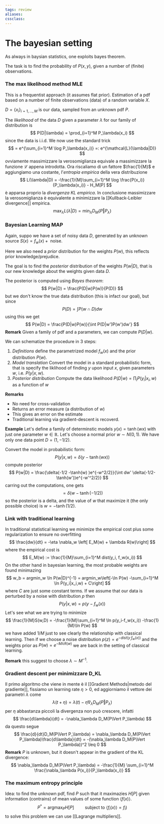 ```yaml
---
tags: review
aliases:
cssclass:
---
```

 
# The bayesian setting

As always in baysian statistics, one exploits bayes theorem.

The task is to find the probability of $P(x,y)$, given a number of (finite) observations. 

### The max likelihood method MLE
This is a frequentist approach (it assumes flat prior).
Estimation of a pdf based on a number of finite observations (data) of a random variable $X$.

$D = \{x_i\}_{i=1,\dots,M}$ is our data, sampled from an unknown pdf $P$.

The _likelihood_ of the data $D$ given a parameter $\lambda$ for our family of distribution is
$$
P(D|\lambda) = \prod_{i=1}^M P_\lambda(x_i)
$$
since the data is i.i.d.
We now use the standard trick
$$
= e^{\sum_{i=1}^M \log P_\lambda(x_i)} =: e^{\mathcal{L}(\lambda|D)}
$$
ovviamente massimizzare la verosomiglianza equivale a massimizzare la funzione $\mathcal{L}$ appena introdotta. 
Ora riscaliamo di un fattore $\frac{1}{M}$ e aggiungiamo una costante, l'_entropia empirica_ della vera distribuzione
$$
L(\lambda|D) = -\frac{1}{M}\sum_{i=1}^M \log \frac{P(x_i)}{P_\lambda(x_i)} - H_M[P]
$$
è apparsa proprio la _divergenza KL empirica_. In conclusione massimizzare la verosomiglianza è equivalente a minimizzare la [[Kullback-Leibler divergence]] empirica.
$$
\max_\lambda L(\lambda|D) = \min_\lambda D_M(P\Vert P_\lambda)
$$
### Bayesian Learning MAP
Again, suppo we have a set of noisy data $D$, generated by an unknown source $S(x) = f_w(x) + \text{ noise}$.

Here we also need a _prior_ distribution for the weights $P(w)$, this reflects prior knowledge/prejudice. 

The goal is to find the _posterior_ distribution of the weights $P(w|D)$, that is our new knowledge about the weights given data $D$.

The posterior is computed using _Bayes theorem_:
$$
P(w|D) = \frac{P(D|w)P(w)}{P(D)}
$$
but we don't know the true data distribution (this is infact our goal), but since
$$
P(D) = \int P(w \cap D)dw
$$
using this we get
$$
P(w|D) = \frac{P(D|w)P(w)}{\int P(D|w')P(w')dw'}
$$
**Remark** Given a family of pdf and a parameters, we can compute $P(D|w)$.

We can schematize the procedure in 3 steps:
1. _Definitions_ define the parametrized model $f_w(x)$ and the prior distribution $P(w)$.
2. _Model translation_ Convert the model in a standard probabilistic form, that is specify the liklihood of finding $y$ upon input $x$, given parameters $w$, i.e. $P(y|x,w)$.
3. _Posterior distribution_ Compute the data likelihood $P(D|w) = \prod_i P(y_i|x_i,w)$ as a function of $w$

**Remarks** 
- No need for cross-validation
- Returns an error measure (a distribution of $w$)
- This gives an error on the estimate
- Traditional learning via gradient-descent is recoverd.

**Example** 
Let's define a family of determinstic models $y(x) = \tanh(wx)$ with just one parameter $w \in \mathbb{R}$. Let's choose a normal prior $w \sim N(0,1)$. We have only one data point $D = (1,-1/2)$.

Convert the model in probabilistic form:
$$
P(y|x,w) = \delta(y -\tanh(wx) )
$$
compute posterior
$$
P(w|D) = \frac{\delta(-1/2 -\tanh(w) )e^{-w^2/2}}{\int dw' \delta(-1/2-\tanh(w'))e^{-w'^2/2}}
$$
carring out the computations, one gets
$$
= \delta(w-\tanh(-1/2)) 
$$
so the posterior is a delta, and the value of $w$ that maximize it (the only possible choice) is $w = -\tanh(1/2)$.

### Link with traditional learning
In traditional statistical learning we minimize the empirical cost plus some regularization to ensure no overfitting
$$
\frac{dw}{dt} = -\eta \nabla_w \left[ E_M(w) + \lambda R(w)\right]
$$
where the empirical cost is
$$
E_M(w) := \frac{1}{M}\sum_{i=1}^M dist(y_i, f_w(x_i))
$$
On the other hand in bayesian learning, the most probable weights are found minimazing
$$
w_b = argmin_w \ln P(w|D)^{-1} = argmin_w\left[-\ln P(w) -\sum_{i=1}^M \ln P(y_i|x_i,w) + C\right]
$$
where $C$ are just some constant terms.
If we assume that our data is perturbed by a noise with distribution $p$ then
$$
P(y|x,w) = p(y-f_w(x))
$$
Let's see what we are trying to minimize
$$
\frac{1}{M}S(w,D) = -\frac{1}{M}\sum_{i=1}^M \ln p(y_i-f_w(x_i)) -\frac{1}{M}\ln P(w)
$$
we have added $1/M$ just to see clearly the relationship with classical learning.
Then if we choose a noise distribution $p(z) = e^{-dist(y_, f_w(x))}$ and the weights prior as $P(w) = e^{-M\lambda R(w)}$ we are back in the setting of classical learning.

**Remark** this suggest to choose $\lambda \sim M^{-1}$.


### Gradient descent per minimizzare D_KL

Il primo algoritmo che viene in mente è il [[Gradient Methods|metodo del gradiente]], fissiamo un learning rate $\eta > 0$, ed aggiorniamo il vettore dei parametri $\lambda$ come
$$
\lambda(t+\eta) = \lambda(t) -\eta\nabla_\lambda D_M(P\Vert P_\lambda)
$$
per $\eta$ abbastanza piccoli la divergenza non può crescere, infatti
$$
\frac{d\lambda}{dt} = -\nabla_\lambda D_M(P\Vert P_\lambda)
$$
da questo segue
$$
\frac{d}{dt}D_M(P\Vert P_\lambda) = \nabla_\lambda D_M(P\Vert P_\lambda)\frac{d\lambda}{dt} = -(\nabla_\lambda D_M(P\Vert P_\lambda))^2 \leq 0 
$$
**Remark** $P$ is unknown, but it doesn't appear in the gradient of the KL divergence:
$$
\nabla_\lambda D_M(P\Vert P_\lambda) = -\frac{1}{M} \sum_{i=1}^M \frac{\nabla_\lambda P(x_i)}{P_\lambda(x_i)}
$$

### The maximum entropy principle

Idea: to find the unknown pdf, find $P$ such that it maximazies $H[P]$ given information (contrains) of mean values of some function $\langle f(x)\rangle$.
$$
P^* = \text{argmax}_P H[P] \qquad \text{ subject to } \langle f_i(x)\rangle = f_i)
$$
to solve this problem we can use [[Lagrange multipliers]].



